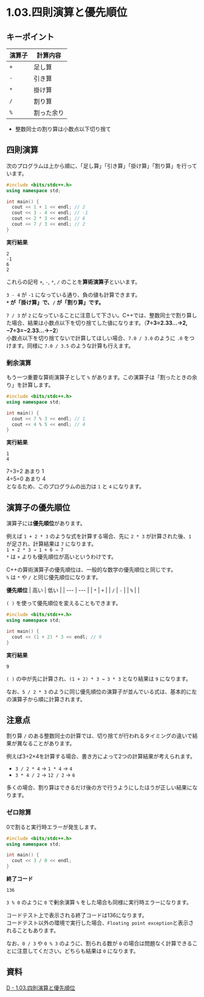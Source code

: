 # 1.03.四則演算と優先順位

## キーポイント
| 演算子 | 計算内容 |
| ----- | ------- |
| `+`   | 足し算   |
| `-`   | 引き算   |
| `*`   | 掛け算   |
| `/`   | 割り算   |
| `%`   | 割った余り |

- 整数同士の割り算は小数点以下切り捨て

## 四則演算
次のプログラムは上から順に、「足し算」「引き算」「掛け算」「割り算」を行っています。

```c++
#include <bits/stdc++.h>
using namespace std;

int main() {
  cout << 1 + 1 << endl; // 2
  cout << 3 - 4 << endl; // -1
  cout << 2 * 3 << endl; // 6
  cout << 7 / 3 << endl; // 2
}
```

**実行結果**
```
2
-1
6
2
```

これらの記号 `+`, `-`, `*`, `/` のことを**算術演算子**といいます。

`3 - 4` が `-1` になっている通り、負の値も計算できます。\
**`*` が「掛け算」で、`/` が「割り算」です。**

`7 / 3` が `2` になっていることに注意して下さい。C++では、整数同士で割り算した場合、結果は小数点以下を切り捨てした値になります。（**7÷3=2.33...→2, −7÷3=−2.33...→−2**）\
小数点以下を切り捨てないで計算してほしい場合、`7.0 / 3.0` のように `.0` をつけます。同様に `7.0 / 3.5` のような計算も行えます。

### 剰余演算
もう一つ重要な算術演算子として `%` があります。この演算子は「割ったときの余り」を計算します。

```c++
#include <bits/stdc++.h>
using namespace std;

int main() {
  cout << 7 % 3 << endl; // 1
  cout << 4 % 5 << endl; // 4
}
```

**実行結果**
```
1
4
```

7÷3=2 あまり 1\
4÷5=0 あまり 4\
となるため、このプログラムの出力は `1` と `4` になります。

## 演算子の優先順位
演算子には**優先順位**があります。

例えば `1 + 2 * 3` のような式を計算する場合、先に `2 * 3` が計算された後、`1` が足され、計算結果は `7` になります。\
`1 + 2 * 3 → 1 + 6 → 7`\
`*` は `+` よりも優先順位が高いというわけです。

C++の算術演算子の優先順位は、一般的な数学の優先順位と同じです。\
`%` は `*` や `/` と同じ優先順位になります。

**優先順位**
| 高い | 低い |
| --- | --- |
| `*` | `+` |
| `/` | `-` |
| `%` |     |

`( )` を使って優先順位を変えることもできます。

```c++
#include <bits/stdc++.h>
using namespace std;

int main() {
  cout << (1 + 2) * 3 << endl; // 9
}
```

**実行結果**
```
9
```

`( )` の中が先に計算され、`(1 + 2) * 3 → 3 * 3` となり結果は `9` になります。

なお、`5 / 2 * 3` のように同じ優先順位の演算子が並んでいる式は、基本的に左の演算子から順に計算されます。

## 注意点
割り算 `/` のある整数同士の計算では、切り捨てが行われるタイミングの違いで結果が異なることがあります。

例えば3÷2×4を計算する場合、書き方によって2つの計算結果が考えられます。

- `3 / 2 * 4` → `1 * 4` → `4`
- `3 * 4 / 2` → `12 / 2` → `6`

多くの場合、割り算はできるだけ後の方で行うようにしたほうが正しい結果になります。

### ゼロ除算
0で割ると実行時エラーが発生します。

```c++
#include <bits/stdc++.h>
using namespace std;

int main() {
  cout << 3 / 0 << endl;
}
```

**終了コード**
```
136
```

`3 % 0` のように `0` で剰余演算 `%` をした場合も同様に実行時エラーになります。

コードテスト上で表示される終了コードは136になります。\
コードテスト以外の環境で実行した場合、`Floating point exception`と表示されることもあります。

なお、`0 / 3` や `0 % 3` のように、割られる数が `0` の場合は問題なく計算できることに注意してください。どちらも結果は `0` になります。

## 資料
[D - 1.03.四則演算と優先順位](https://atcoder.jp/contests/apg4b/tasks/APG4b_d)
